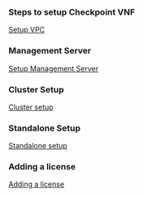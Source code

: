 ### Steps to setup Checkpoint VNF

[Setup VPC](https://github.com/IBM-Cloud/vnf-samples/blob/master/checkpoint/Checkpoint-VPC%20and%20SSH%20creation/VPC%20and%20SSH-key%20Creation.md) 


### Management Server 

[Setup Management Server](https://github.com/IBM-Cloud/vnf-samples/blob/master/checkpoint/Checkpoint-Management%20Server/Checkpoint-Management-Server%20Instance%20Creation%20and%20Configuration..md)

### Cluster Setup 

[Cluster setup](https://github.com/IBM-Cloud/vnf-samples/blob/master/checkpoint/checkpoint-cluster-setup/Checkpoint%20Cluster%20Setup.md)

### Standalone Setup

[Standalone setup](https://github.com/IBM-Cloud/vnf-samples/blob/master/checkpoint/Checkpoint-Gateway%20Server/Checkpoin-Gateway-Server%20Instance%20Creation%20and%20Configuration..md)

### Adding a license 

[Adding a license]()
